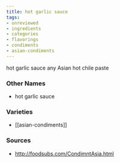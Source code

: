 ```yaml
---
title: hot garlic sauce
tags:
- unreviewed
- ingredients
- categories
- flavorings
- condiments
- asian-condiments
---
```

hot garlic sauce any Asian hot chile paste

### Other Names

* hot garlic sauce

### Varieties

* [[asian-condiments]]

### Sources
* http://foodsubs.com/CondimntAsia.html
